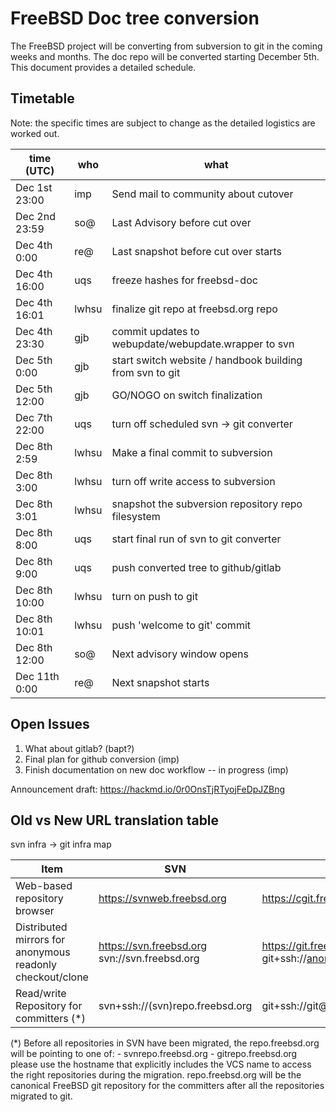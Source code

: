 # FreeBSD Doc tree conversion

The FreeBSD project will be converting from subversion to git in the
coming weeks and months. The doc repo will be converted starting
December 5th. This document provides a detailed schedule.

## Timetable

Note: the specific times are subject to change as the detailed logistics are worked out.

| time (UTC)    | who     | what                                                     |
| ------------- | ------- | -------------------------------------------------------- |
| Dec 1st 23:00 | imp     | Send mail to community about cutover                     |
| Dec 2nd 23:59 | so@     | Last Advisory before cut over                            |
| Dec 4th  0:00 | re@     | Last snapshot before cut over starts                     |
| Dec 4th 16:00 | uqs     | freeze hashes for freebsd-doc                            |
| Dec 4th 16:01 | lwhsu   | finalize git repo at freebsd.org repo                    |
| Dec 4th 23:30 | gjb     | commit updates to webupdate/webupdate.wrapper to svn     |
| Dec 5th  0:00 | gjb     | start switch website / handbook building from svn to git |
| Dec 5th 12:00 | gjb     | GO/NOGO on switch finalization                           |
| Dec 7th 22:00 | uqs     | turn off scheduled svn -> git converter                  |
| Dec 8th  2:59 | lwhsu   | Make a final commit to subversion                        |
| Dec 8th  3:00 | lwhsu   | turn off write access to subversion                      |
| Dec 8th  3:01 | lwhsu   | snapshot the subversion repository repo filesystem       |
| Dec 8th  8:00 | uqs     | start final run of svn to git converter                  |
| Dec 8th  9:00 | uqs     | push converted tree to github/gitlab                     |
| Dec 8th 10:00 | lwhsu   | turn on push to git                                      |
| Dec 8th 10:01 | lwhsu   | push 'welcome to git' commit                             |
| Dec 8th 12:00 | so@     | Next advisory window opens                               |
| Dec 11th 0:00 | re@     | Next snapshot starts                                     |

## Open Issues

1. What about gitlab? (bapt?)
2. Final plan for github conversion (imp)
3. Finish documentation on new doc workflow -- in progress (imp)

Announcement draft: https://hackmd.io/0r0OnsTjRTyojFeDpJZBng

## Old vs New URL translation table

svn infra -> git infra map

| Item                                     | SVN                             | GIT                                 |
| ---------------------------------------- | ------------------------------- | ----------------------------------- |
| Web-based repository browser             | https://svnweb.freebsd.org      | https://cgit.freebsd.org            |
| Distributed mirrors for anonymous readonly checkout/clone | https://svn.freebsd.org svn://svn.freebsd.org | https://git.freebsd.org git+ssh://anongit@git.freebsd.org |
| Read/write Repository for committers (*) | svn+ssh://(svn)repo.freebsd.org | git+ssh://git@(git)repo.freebsd.org |

(*) Before all repositories in SVN have been migrated, the repo.freebsd.org will be pointing to one of:
    - svnrepo.freebsd.org
    - gitrepo.freebsd.org
    please use the hostname that explicitly includes the VCS name to access the right repositories during the migration. repo.freebsd.org will be the canonical FreeBSD git repository for the committers after all the repositories migrated to git.
